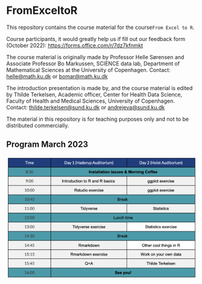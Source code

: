 # FromExceltoR

This repository contains the course material for the course`From Excel to R`.

Course participants, it would greatly help us if fill out our feedback form (October 2022): https://forms.office.com/r/7dz7kfnmkt

The course material is originally made by Professor Helle Sørensen and Associate Professor Bo Markussen, SCIENCE data lab, Department of Mathematical Sciences at the University of Copenhagen.
Contact: helle@math.ku.dk or bomar@math.ku.dk   

The introduction presentation is made by, and the course material is edited by Thilde Terkelsen, Academic officer, Center for Health Data Science, Faculty of Health and Medical Sciences, University of Copenhagen.
Contact: thilde.terkelsen@sund.ku.dk or andrejeva@sund.ku.dk 

The material in this repository is for teaching purposes only and not to be distributed commercially.


## Program March 2023
![image](https://github.com/Center-for-Health-Data-Science/FromExceltoR/blob/March_2023/program_march2023_figure.png)
